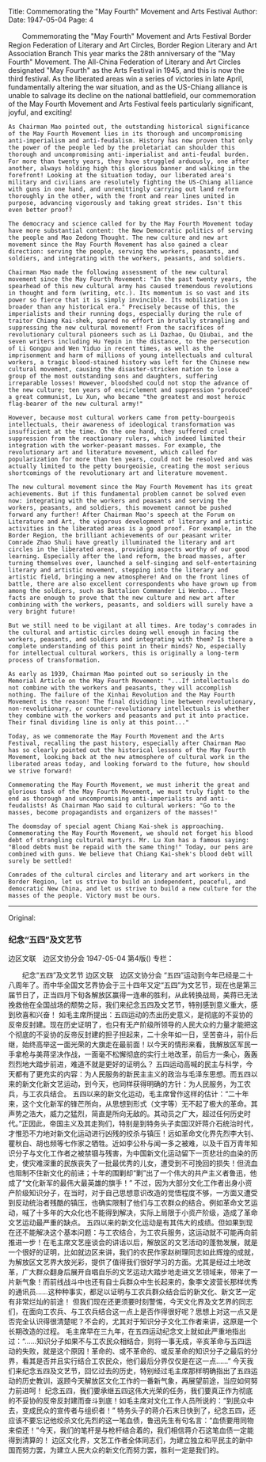 Title: Commemorating the "May Fourth" Movement and Arts Festival
Author: 
Date: 1947-05-04
Page: 4

　　Commemorating the "May Fourth" Movement and Arts Festival
    Border Region Federation of Literary and Art Circles, Border Region Literary and Art Association Branch
    This year marks the 28th anniversary of the "May Fourth" Movement. The All-China Federation of Literary and Art Circles designated "May Fourth" as the Arts Festival in 1945, and this is now the third festival. As the liberated areas win a series of victories in late April, fundamentally altering the war situation, and as the US-Chiang alliance is unable to salvage its decline on the national battlefield, our commemoration of the May Fourth Movement and Arts Festival feels particularly significant, joyful, and exciting!

    As Chairman Mao pointed out, the outstanding historical significance of the May Fourth Movement lies in its thorough and uncompromising anti-imperialism and anti-feudalism. History has now proven that only the power of the people led by the proletariat can shoulder this thorough and uncompromising anti-imperialist and anti-feudal burden. For more than twenty years, they have struggled arduously, one after another, always holding high this glorious banner and walking in the forefront! Looking at the situation today, our liberated area's military and civilians are resolutely fighting the US-Chiang alliance with guns in one hand, and unremittingly carrying out land reform thoroughly in the other, with the front and rear lines united in purpose, advancing vigorously and taking great strides. Isn't this even better proof?

    The democracy and science called for by the May Fourth Movement today have more substantial content: the New Democratic politics of serving the people and Mao Zedong Thought. The new culture and new art movement since the May Fourth Movement has also gained a clear direction: serving the people, serving the workers, peasants, and soldiers, and integrating with the workers, peasants, and soldiers.

    Chairman Mao made the following assessment of the new cultural movement since the May Fourth Movement: "In the past twenty years, the spearhead of this new cultural army has caused tremendous revolutions in thought and form (writing, etc.). Its momentum is so vast and its power so fierce that it is simply invincible. Its mobilization is broader than any historical era." Precisely because of this, the imperialists and their running dogs, especially during the rule of traitor Chiang Kai-shek, spared no effort in brutally strangling and suppressing the new cultural movement! From the sacrifices of revolutionary cultural pioneers such as Li Dazhao, Qu Qiubai, and the seven writers including Hu Yepin in the distance, to the persecution of Li Gongpu and Wen Yiduo in recent times, as well as the imprisonment and harm of millions of young intellectuals and cultural workers, a tragic blood-stained history was left for the Chinese new cultural movement, causing the disaster-stricken nation to lose a group of the most outstanding sons and daughters, suffering irreparable losses! However, bloodshed could not stop the advance of the new culture; ten years of encirclement and suppression "produced" a great communist, Lu Xun, who became "the greatest and most heroic flag-bearer of the new cultural army!"

    However, because most cultural workers came from petty-bourgeois intellectuals, their awareness of ideological transformation was insufficient at the time. On the one hand, they suffered cruel suppression from the reactionary rulers, which indeed limited their integration with the worker-peasant masses. For example, the revolutionary art and literature movement, which called for popularization for more than ten years, could not be resolved and was actually limited to the petty bourgeoisie, creating the most serious shortcomings of the revolutionary art and literature movement.

    The new cultural movement since the May Fourth Movement has its great achievements. But if this fundamental problem cannot be solved even now: integrating with the workers and peasants and serving the workers, peasants, and soldiers, this movement cannot be pushed forward any further! After Chairman Mao's speech at the Forum on Literature and Art, the vigorous development of literary and artistic activities in the liberated areas is a good proof. For example, in the Border Region, the brilliant achievements of our peasant writer Comrade Zhao Shuli have greatly illuminated the literary and art circles in the liberated areas, providing aspects worthy of our good learning. Especially after the land reform, the broad masses, after turning themselves over, launched a self-singing and self-entertaining literary and artistic movement, stepping into the literary and artistic field, bringing a new atmosphere! And on the front lines of battle, there are also excellent correspondents who have grown up from among the soldiers, such as Battalion Commander Li Wenbo... These facts are enough to prove that the new culture and new art after combining with the workers, peasants, and soldiers will surely have a very bright future!

    But we still need to be vigilant at all times. Are today's comrades in the cultural and artistic circles doing well enough in facing the workers, peasants, and soldiers and integrating with them? Is there a complete understanding of this point in their minds? No, especially for intellectual cultural workers, this is originally a long-term process of transformation.

    As early as 1939, Chairman Mao pointed out so seriously in the Memorial Article on the May Fourth Movement: "...If intellectuals do not combine with the workers and peasants, they will accomplish nothing. The failure of the Xinhai Revolution and the May Fourth Movement is the reason! The final dividing line between revolutionary, non-revolutionary, or counter-revolutionary intellectuals is whether they combine with the workers and peasants and put it into practice. Their final dividing line is only at this point..."

    Today, as we commemorate the May Fourth Movement and the Arts Festival, recalling the past history, especially after Chairman Mao has so clearly pointed out the historical lessons of the May Fourth Movement, looking back at the new atmosphere of cultural work in the liberated areas today, and looking forward to the future, how should we strive forward!

    Commemorating the May Fourth Movement, we must inherit the great and glorious task of the May Fourth Movement, we must truly fight to the end as thorough and uncompromising anti-imperialists and anti-feudalists! As Chairman Mao said to cultural workers: "Go to the masses, become propagandists and organizers of the masses!"

    The doomsday of special agent Chiang Kai-shek is approaching. Commemorating the May Fourth Movement, we should not forget his blood debt of strangling cultural martyrs. Mr. Lu Xun has a famous saying: "Blood debts must be repaid with the same thing!" Today, our pens are combined with guns. We believe that Chiang Kai-shek's blood debt will surely be settled!

    Comrades of the cultural circles and literary and art workers in the Border Region, let us strive to build an independent, peaceful, and democratic New China, and let us strive to build a new culture for the masses of the people. Victory must be ours.



<hr /> 

Original: 


### 纪念“五四”及文艺节
边区文联　边区文协分会
1947-05-04
第4版()
专栏：

　　纪念“五四”及文艺节
    边区文联　边区文协分会
    “五四”运动到今年已经是二十八周年了。而中华全国文艺界协会于三十四年又定“五四”为文艺节，现在也是第三届节日了，正当四月下旬各解放区赢得一连串的胜利，从此转换战局，美蒋已无法挽救他在全国战场的颓势之际，我们来纪念五四及文艺节，特别感到意义重大，感到欣喜和兴奋！
    如毛主席所提出：五四运动的杰出历史意义，是彻底的不妥协的反帝反封建。现在历史证明了，也只有无产阶级所领导的人民大众的力量才能把这个彻底的不妥协的反帝反封建的担子担起来，二十余年如一日，坚苦奋斗，前仆后继，始终高举这一面光荣的大旗走在最前面！以今天的情形来看，我解放区军民一手拿枪与美蒋坚决作战，一面毫不松懈彻底的实行土地改革，前后方一条心，轰轰烈烈地大踏步前进，难道不就是更好的证明么？
    五四运动高喊的民主与科学，今天都有了更充实的内容：为人民服务的新民主主义的政治与毛泽东思想。而五四以来的新文化新文艺运动，到今天，也同样获得明确的方针：为人民服务，为工农兵，与工农兵结合。
    五四以来的新文化运动，毛主席曾作这样的估计：“二十年来，这个文化新军的锋芒所向，从思想到形式（文字等）无不起了极大的革命。其声势之浩大，威力之猛烈，简直是所向无敌的。其动员之广大，超过任何历史时代。”正因此，帝国主义及其走狗们，特别是到特务头子卖国汉奸蒋介石统治时代，才惟恐不力地对新文化运动进行凶残的绞杀与镇压！远如革命文化界先烈李大钊、瞿秋白、胡也频等七作家之牺牲。近如李公朴与闻一多之被难，以及千百万青年知识分子与文化工作者之被禁锢与残害，为中国新文化运动留下一页悲壮的血染的历史，使灾难深重的民族丧失了一批最优秀的儿女，遭受到不可挽回的损失！但流血也阻制不住新文化的前进；十年的围剿却“剿”出了一个伟大的共产主义者鲁迅，他成了“文化新军的最伟大最英雄的旗手！”
    不过，因为大部分文化工作者出身小资产阶级知识分子，在当时，对于自己思想意识改造的觉悟程度不够，一方面又遭受到反动统治者残酷的镇压，也确实限制了他们与工农群众的结合。例如革命文艺运动，喊了十多年的大众化也不能得到解决，实际上局限于小资产阶级，造成了革命文艺运动最严重的缺点。
    五四以来的新文化运动是有其伟大的成绩。但如果到现在还不能解决这个基本问题：与工农结合，为工农兵服务，这运动就不可能再向前推进一步！在毛主席文艺座谈会的讲话以后，解放区的文艺活动的蓬勃发展，就是一个很好的证明，比如就边区来讲，我们的农民作家赵树理同志如此辉煌的成就，为解放区文艺界大放光彩，提供了值得我们很好学习的方面。尤其是经过土地改革，广大群众翻身后展开自唱自乐的文艺运动大踏步地走进文艺领域来，带来了一片新气象！而前线战斗中也还有自士兵群众中生长起来的，象李文波营长那样优秀的通讯员……这种种事实，都足以证明与工农兵群众结合后的新文化、新文艺一定有非常烂灿的前途！
    但我们现在还更须要时刻警惕，今天文化界及文艺界的同志们，在面向工农兵、与工农兵结合这一点上是否作得很好呢？思想上对这一点又是否完全认识得很清楚呢？不会的，尤其对于知识分子文化工作者来讲，这原是一个长期改造的过程。
    毛主席早在三九年，在五四运动纪念文上就如此严重地指出过：“……知识分子如果不与工农民众相结合，则将一事无成，辛亥革命与五四运动的失败，就是这个原因！革命的、或不革命的、或反革命的知识分子之最后的分界，看其是否并且实行结合工农民众，他们最后分界仅仅是在这一点……”
    今天我们来纪念五四及文艺节，回忆过去的历史，特别经过毛主席那样明确指出了五四运动的历史教训，返顾今天解放区文化工作的一番新气象，再展望前途，当应如何努力前进呵！
    纪念五四，我们要承继五四这伟大光荣的任务，我们要真正作为彻底的不妥协的反帝反封建而奋斗到底！如毛主席对文化工作人员所说的：“到民众中去，变成民众的宣传者与组织者！”
    特务头子的蒋介石末日快到了，纪念五四，还应该不要忘记他绞杀文化先烈的这一笔血债，鲁迅先生有句名言：“血债要用同物来偿还！”今天，我们的笔杆是与枪杆结合着的，我们相信蒋介石这笔血债一定能得到清算的！
    边区文化界，文艺工作者全体同志们，为建立独立和平民主的新中国而努力罢，为建立人民大众的新文化而努力罢，胜利一定是我们的。
